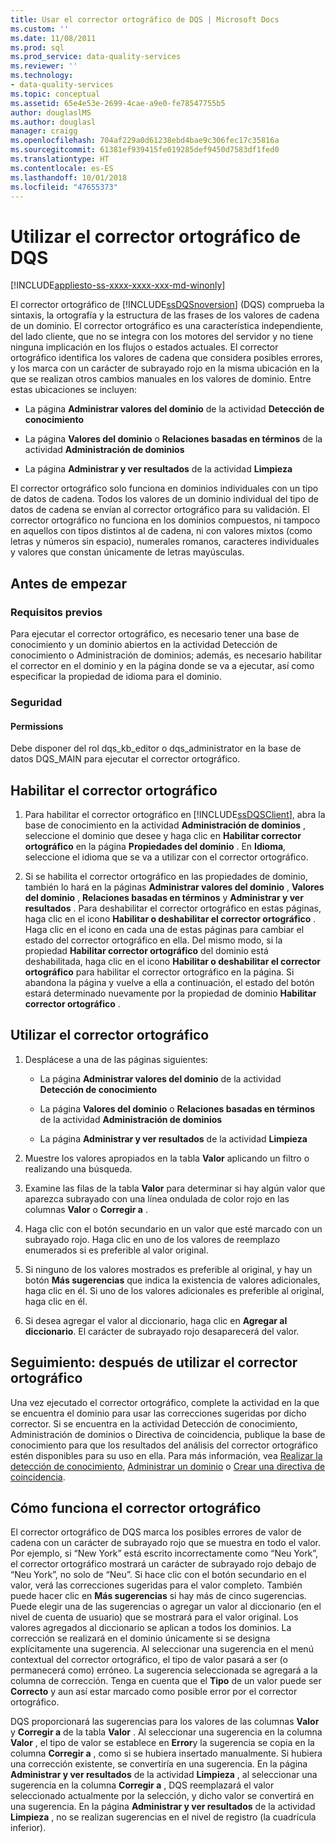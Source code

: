 ```yaml
---
title: Usar el corrector ortográfico de DQS | Microsoft Docs
ms.custom: ''
ms.date: 11/08/2011
ms.prod: sql
ms.prod_service: data-quality-services
ms.reviewer: ''
ms.technology:
- data-quality-services
ms.topic: conceptual
ms.assetid: 65e4e53e-2699-4cae-a9e0-fe78547755b5
author: douglaslMS
ms.author: douglasl
manager: craigg
ms.openlocfilehash: 704af229a0d61238ebd4bae9c306fec17c35816a
ms.sourcegitcommit: 61381ef939415fe019285def9450d7583df1fed0
ms.translationtype: HT
ms.contentlocale: es-ES
ms.lasthandoff: 10/01/2018
ms.locfileid: "47655373"
---
```

# <a name="use-the-dqs-speller"></a>Utilizar el corrector ortográfico de DQS

[!INCLUDE[appliesto-ss-xxxx-xxxx-xxx-md-winonly](../includes/appliesto-ss-xxxx-xxxx-xxx-md-winonly.md)]

  El corrector ortográfico de [!INCLUDE[ssDQSnoversion](../includes/ssdqsnoversion-md.md)] (DQS) comprueba la sintaxis, la ortografía y la estructura de las frases de los valores de cadena de un dominio. El corrector ortográfico es una característica independiente, del lado cliente, que no se integra con los motores del servidor y no tiene ninguna implicación en los flujos o estados actuales. El corrector ortográfico identifica los valores de cadena que considera posibles errores, y los marca con un carácter de subrayado rojo en la misma ubicación en la que se realizan otros cambios manuales en los valores de dominio. Entre estas ubicaciones se incluyen:  
  
-   La página **Administrar valores del dominio** de la actividad **Detección de conocimiento**  
  
-   La página **Valores del dominio** o **Relaciones basadas en términos** de la actividad **Administración de dominios**  
  
-   La página **Administrar y ver resultados** de la actividad **Limpieza**  
  
 El corrector ortográfico solo funciona en dominios individuales con un tipo de datos de cadena. Todos los valores de un dominio individual del tipo de datos de cadena se envían al corrector ortográfico para su validación. El corrector ortográfico no funciona en los dominios compuestos, ni tampoco en aquellos con tipos distintos al de cadena, ni con valores mixtos (como letras y números sin espacio), numerales romanos, caracteres individuales y valores que constan únicamente de letras mayúsculas.  
  
##  <a name="BeforeYouBegin"></a> Antes de empezar  
  
###  <a name="Prerequisites"></a> Requisitos previos  
 Para ejecutar el corrector ortográfico, es necesario tener una base de conocimiento y un dominio abiertos en la actividad Detección de conocimiento o Administración de dominios; además, es necesario habilitar el corrector en el dominio y en la página donde se va a ejecutar, así como especificar la propiedad de idioma para el dominio.  
  
###  <a name="Security"></a> Seguridad  
  
####  <a name="Permissions"></a> Permissions  
 Debe disponer del rol dqs_kb_editor o dqs_administrator en la base de datos DQS_MAIN para ejecutar el corrector ortográfico.  
  
##  <a name="Enable"></a> Habilitar el corrector ortográfico  
  
1.  Para habilitar el corrector ortográfico en [!INCLUDE[ssDQSClient](../includes/ssdqsclient-md.md)], abra la base de conocimiento en la actividad **Administración de dominios** , seleccione el dominio que desee y haga clic en **Habilitar corrector ortográfico** en la página **Propiedades del dominio** . En **Idioma**, seleccione el idioma que se va a utilizar con el corrector ortográfico.  
  
2.  Si se habilita el corrector ortográfico en las propiedades de dominio, también lo hará en la páginas **Administrar valores del dominio** , **Valores del dominio** , **Relaciones basadas en términos** y **Administrar y ver resultados** . Para deshabilitar el corrector ortográfico en estas páginas, haga clic en el icono **Habilitar o deshabilitar el corrector ortográfico** . Haga clic en el icono en cada una de estas páginas para cambiar el estado del corrector ortográfico en ella. Del mismo modo, si la propiedad **Habilitar corrector ortográfico** del dominio está deshabilitada, haga clic en el icono **Habilitar o deshabilitar el corrector ortográfico** para habilitar el corrector ortográfico en la página. Si abandona la página y vuelve a ella a continuación, el estado del botón estará determinado nuevamente por la propiedad de dominio **Habilitar corrector ortográfico** .  
  
##  <a name="Use"></a> Utilizar el corrector ortográfico  
  
1.  Desplácese a una de las páginas siguientes:  
  
    -   La página **Administrar valores del dominio** de la actividad **Detección de conocimiento**  
  
    -   La página **Valores del dominio** o **Relaciones basadas en términos** de la actividad **Administración de dominios**  
  
    -   La página **Administrar y ver resultados** de la actividad **Limpieza**  
  
2.  Muestre los valores apropiados en la tabla **Valor** aplicando un filtro o realizando una búsqueda.  
  
3.  Examine las filas de la tabla **Valor** para determinar si hay algún valor que aparezca subrayado con una línea ondulada de color rojo en las columnas **Valor** o **Corregir a** .  
  
4.  Haga clic con el botón secundario en un valor que esté marcado con un subrayado rojo. Haga clic en uno de los valores de reemplazo enumerados si es preferible al valor original.  
  
5.  Si ninguno de los valores mostrados es preferible al original, y hay un botón **Más sugerencias** que indica la existencia de valores adicionales, haga clic en él. Si uno de los valores adicionales es preferible al original, haga clic en él.  
  
6.  Si desea agregar el valor al diccionario, haga clic en **Agregar al diccionario**. El carácter de subrayado rojo desaparecerá del valor.  
  
##  <a name="FollowUp"></a> Seguimiento: después de utilizar el corrector ortográfico  
 Una vez ejecutado el corrector ortográfico, complete la actividad en la que se encuentra el dominio para usar las correcciones sugeridas por dicho corrector. Si se encuentra en la actividad Detección de conocimiento, Administración de dominios o Directiva de coincidencia, publique la base de conocimiento para que los resultados del análisis del corrector ortográfico estén disponibles para su uso en ella. Para más información, vea [Realizar la detección de conocimiento](../data-quality-services/perform-knowledge-discovery.md), [Administrar un dominio](../data-quality-services/managing-a-domain.md) o [Crear una directiva de coincidencia](../data-quality-services/create-a-matching-policy.md).  
  
##  <a name="How"></a> Cómo funciona el corrector ortográfico  
 El corrector ortográfico de DQS marca los posibles errores de valor de cadena con un carácter de subrayado rojo que se muestra en todo el valor. Por ejemplo, si “New York” está escrito incorrectamente como “Neu York”, el corrector ortográfico mostrará un carácter de subrayado rojo debajo de “Neu York”, no solo de “Neu”. Si hace clic con el botón secundario en el valor, verá las correcciones sugeridas para el valor completo. También puede hacer clic en **Más sugerencias** si hay más de cinco sugerencias. Puede elegir una de las sugerencias o agregar un valor al diccionario (en el nivel de cuenta de usuario) que se mostrará para el valor original. Los valores agregados al diccionario se aplican a todos los dominios. La corrección se realizará en el dominio únicamente si se designa explícitamente una sugerencia. Al seleccionar una sugerencia en el menú contextual del corrector ortográfico, el tipo de valor pasará a ser (o permanecerá como) erróneo. La sugerencia seleccionada se agregará a la columna de corrección. Tenga en cuenta que el **Tipo** de un valor puede ser **Correcto** y aun así estar marcado como posible error por el corrector ortográfico.  
  
 DQS proporcionará las sugerencias para los valores de las columnas **Valor** y **Corregir a** de la tabla **Valor** . Al seleccionar una sugerencia en la columna **Valor** , el tipo de valor se establece en **Error**y la sugerencia se copia en la columna **Corregir a** , como si se hubiera insertado manualmente. Si hubiera una corrección existente, se convertiría en una sugerencia. En la página **Administrar y ver resultados** de la actividad **Limpieza** , al seleccionar una sugerencia en la columna **Corregir a** , DQS reemplazará el valor seleccionado actualmente por la selección, y dicho valor se convertirá en una sugerencia. En la página **Administrar y ver resultados** de la actividad **Limpieza** , no se realizan sugerencias en el nivel de registro (la cuadrícula inferior).  
  
  

